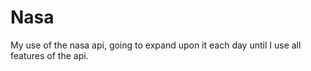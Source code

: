# Nasa
My use of the nasa api, going to expand upon it each day until I use all features of the api.
